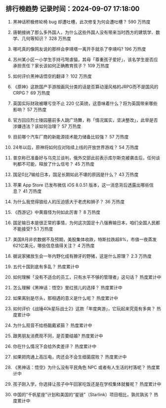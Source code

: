 
## 排行榜趋势 记录时间：2024-09-07 17:18:00
  
  1. 黑神话积极修轮椅 bug 却遭吐槽，此次修复为何会遭吐槽？ 590 万热度
    
  2. 唐朝接纳了那么多外国人，为什么这些外国人没有带来当时西方的建筑学、数学、几何等知识？ 328 万热度
    
  3. 哪吒真的像网友说的那样会李靖塔一离开手就杀了李靖吗? 196 万热度
    
  4. 苏州某小区一小学生手持弓弩虐猫，其母「尊重孩子爱好」，该名学生是否应承担责任？家长该如何正确教育孩子？ 109 万热度
    
  5. 如何评价黑神话悟空的翻译？ 102 万热度
    
  6. 《原神》这款国产手游按画风分类的话是否算动漫风格的JRPG而不是国风的CRPG？ 69 万热度
    
  7. 英国实际财政被曝亏空不止 220 亿英镑，这意味着什么？将为英国带来哪些影响？ 57 万热度
    
  8. 官方回应烈士陵园墓前多人跳广场舞，称「情况属实，坚决整改」，此举是否涉嫌违法？该如何治理？ 57 万热度
    
  9. 目前哪个汽车厂商的新能源技术能力储备比较强？ 57 万热度
    
  10. 24年以后，原神将如何应对陆续上线的开放世界游戏？ 54 万热度
    
  11. 普京称已准备好与乌克兰谈判，俄外交部此前表示库尔斯克被袭击后，任何谈判都不可能，释放了什么信号？ 45 万热度
    
  12. 国足0比7输给日本，国足长期如此不堪的原因是什么？ 43 万热度
    
  13. 苹果 App Store 已发布微信 iOS 8.0.51 版本，这一消息背后透露出哪些信息？ 41 万热度
    
  14. 为什么我觉得狼给人的压迫感大于老虎和狮子？ 36 万热度
    
  15. 《西游记》中黄眉怪为何如此厉害？ 8 万热度
    
  16. 国足输日本是很正常的事情，为何这次国足十八强赛输日本，咱们全国人民都不能接受? 5.1 万热度
    
  17. 美国8月非农数据不及预期，美股集体收跌，特斯拉跌超8%，市值一夜蒸发621亿美元，哪些信息值得关注？ 4 万热度
    
  18. 据说家猪放生会一年内野化成有獠牙的野猪，这是什么原理？ 2.3 万热度
    
  19. 五代十国到底有多乱？ 热度累计中
    
  20. 如何理解「没有不适合的员工，只有水平不够的管理者」这句话？ 热度累计中
    
  21. 怎么理解《黑神话：悟空》里红孩儿的选择？ 热度累计中
    
  22. 如果离别是尽头，那相遇的意义是什么呢？ 热度累计中
    
  23. 如何评价《战锤40k星际战士2》这款「年度爽游」，它玩起来究竟有多爽？ 热度累计中
    
  24. 为什么观音不给杨戬戴紧箍？ 热度累计中
    
  25. 跟男朋友消费观不同，是否要结婚? 热度累计中
    
  26. 你在什么情况下会给外卖差评？ 热度累计中
    
  27. 如果把肉通上高压电，肉还会不会生细菌腐败？ 热度累计中
    
  28. 《黑神话：悟空》为什么没有平民角色 NPC 或者有人生活的村落呢？ 热度累计中
    
  29. 孩子刚入学，你选择让孩子中午回家吃饭还是在学校集体就餐呢？ 热度累计中
    
  30. 中国的“千帆星座”计划和美国的“星链”（Starlink）项目相比，孰优孰劣？ 热度累计中
    